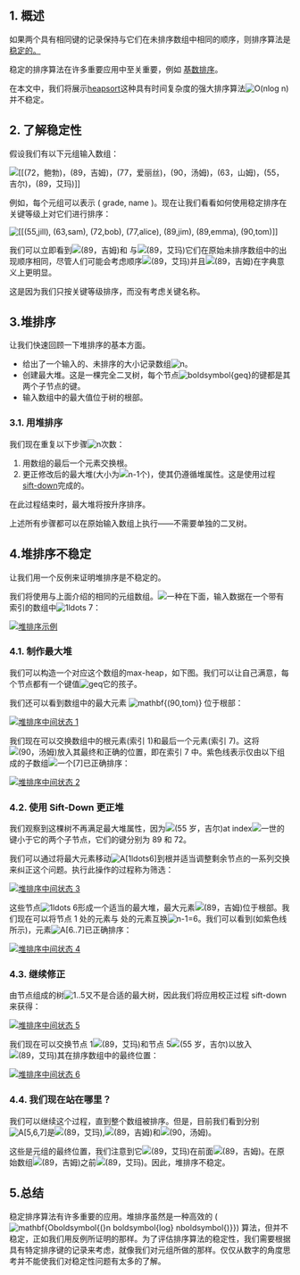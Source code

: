 ## 1. 概述

如果两个具有相同键的记录保持与它们在未排序数组中相同的顺序，则排序算法是[稳定的。](https://www.baeldung.com/cs/stable-sorting-algorithms)

稳定的排序算法在许多重要应用中至关重要，例如 [基数排序](https://www.baeldung.com/cs/radix-sort)。

在本文中，我们将展示[heapsort](https://www.baeldung.com/cs/understanding-heapsort)这种具有时间复杂度的强大排序算法![O(nlog n)](https://www.baeldung.com/wp-content/ql-cache/quicklatex.com-d3d914067f0f05c97175159d8581ab81_l3.svg)并不稳定。

## 2. 了解稳定性

假设我们有以下元组输入数组：

 ![[[(72，鲍勃)，(89，吉姆)，(77，爱丽丝)，(90，汤姆)，(63，山姆)，(55，吉尔)，(89，艾玛)]]](https://www.baeldung.com/wp-content/ql-cache/quicklatex.com-3e02ad7222299702aaf42876dfa5dfb9_l3.svg)

例如，每个元组可以表示 ( grade, name )。现在让我们看看如何使用稳定排序在关键等级上对它们进行排序：

 ![[[(55,jill), (63,sam), (72,bob), (77,alice), (89,jim), (89,emma), (90,tom)]]](https://www.baeldung.com/wp-content/ql-cache/quicklatex.com-ff065a30955f47e28c2d9d97d943154d_l3.svg)

我们可以立即看到![(89，吉姆)](https://www.baeldung.com/wp-content/ql-cache/quicklatex.com-fa150edfadd72b9d88ff10c25d57d1ae_l3.svg)和 与![(89，艾玛)](https://www.baeldung.com/wp-content/ql-cache/quicklatex.com-8f099fe12cd4a40e302035af5102dce7_l3.svg)它们在原始未排序数组中的出现顺序相同，尽管人们可能会考虑顺序![(89，艾玛)](https://www.baeldung.com/wp-content/ql-cache/quicklatex.com-8f099fe12cd4a40e302035af5102dce7_l3.svg)并且![(89，吉姆)](https://www.baeldung.com/wp-content/ql-cache/quicklatex.com-fa150edfadd72b9d88ff10c25d57d1ae_l3.svg)在字典意义上更明显。

这是因为我们只按关键等级排序，而没有考虑关键名称。

## 3.堆排序

让我们快速回顾一下堆排序的基本方面。

-   给出了一个输入的、未排序的大小记录数组![n](https://www.baeldung.com/wp-content/ql-cache/quicklatex.com-ec4217f4fa5fcd92a9edceba0e708cf7_l3.svg)。
-   创建最大堆。这是一棵完全二叉树，每个节点![boldsymbol{geq}](https://www.baeldung.com/wp-content/ql-cache/quicklatex.com-64f7dfa00de3366eb2d4d201780714a3_l3.svg)的键都是其两个子节点的键。
-   输入数组中的最大值位于树的根部。

### 3.1. 用堆排序

我们现在重复以下步骤![n](https://www.baeldung.com/wp-content/ql-cache/quicklatex.com-ec4217f4fa5fcd92a9edceba0e708cf7_l3.svg)次数：

1.  用数组的最后一个元素交换根。
2.  更正修改后的最大堆(大小为![n-1个](https://www.baeldung.com/wp-content/ql-cache/quicklatex.com-3fd905b384548c9de7011828b88081d5_l3.svg))，使其仍遵循堆属性。这是使用过程 [sift-down](https://www.baeldung.com/cs/understanding-heapsort#2-correcting-the-heap-with-sift-down)完成的。

在此过程结束时，最大堆将按升序排序。

上述所有步骤都可以在原始输入数组上执行——不需要单独的二叉树。

## 4.堆排序不稳定

让我们用一个反例来证明堆排序是不稳定的。

我们将使用与上面介绍的相同的元组数组。![一种](https://www.baeldung.com/wp-content/ql-cache/quicklatex.com-816b613a4f79d4bf9cb51396a9654120_l3.svg)在下面，输入数据在一个带有索引的数组中![1ldots 7](https://www.baeldung.com/wp-content/ql-cache/quicklatex.com-891a74ceed581189e4e9db33d869ab62_l3.svg)：

[![堆排序示例](https://www.baeldung.com/wp-content/uploads/sites/4/2022/08/img_62f9f92603c58.svg)](https://www.baeldung.com/wp-content/uploads/sites/4/2022/08/img_62f9f92603c58.svg)

### 4.1. 制作最大堆

我们可以构造一个对应这个数组的max-heap，如下图。我们可以让自己满意，每个节点都有一个键值![geq](https://www.baeldung.com/wp-content/ql-cache/quicklatex.com-b33c8ddd3c6d4d4cdfcb0c334cb22aa6_l3.svg)它的孩子。

我们还可以看到数组中的最大元素 ![mathbf{(90,tom)}](https://www.baeldung.com/wp-content/ql-cache/quicklatex.com-7796400515fefbd08ee6bc2682dede5f_l3.svg) 位于根部：

[![堆排序中间状态 1](https://www.baeldung.com/wp-content/uploads/sites/4/2022/08/img_62f9f92777095.svg)](https://www.baeldung.com/wp-content/uploads/sites/4/2022/08/img_62f9f92777095.svg)

我们现在可以交换数组中的根元素(索引 1)和最后一个元素(索引 7)。这将![(90，汤姆)](https://www.baeldung.com/wp-content/ql-cache/quicklatex.com-8df4a56a7e4c793916aca9c0a2ae3091_l3.svg)放入其最终和正确的位置，即在索引 7 中。紫色线表示仅由以下组成的子数组![一个[7]](https://www.baeldung.com/wp-content/ql-cache/quicklatex.com-fbd4aaffd062e1517a451764bdf9eb05_l3.svg)已正确排序：

[![堆排序中间状态 2](https://www.baeldung.com/wp-content/uploads/sites/4/2022/08/img_62f9f928baad5.svg)](https://www.baeldung.com/wp-content/uploads/sites/4/2022/08/img_62f9f928baad5.svg)

### 4.2. 使用 Sift-Down 更正堆

我们观察到这棵树不再满足最大堆属性，因为![(55 岁，吉尔)](https://www.baeldung.com/wp-content/ql-cache/quicklatex.com-44199b0f1c8be052a9b027a1933f9e6d_l3.svg)at index![一世](https://www.baeldung.com/wp-content/ql-cache/quicklatex.com-31318c5dcb226c69e0818e5f7d2422b5_l3.svg)的键小于它的两个子节点，它们的键分别为 89 和 72。

我们可以通过将最大元素移动![A[1ldots6]](https://www.baeldung.com/wp-content/ql-cache/quicklatex.com-48bceb83601a04a0c4007bcdb189b3f6_l3.svg)到根并适当调整剩余节点的一系列交换来纠正这个问题。执行此操作的过程称为筛选：

[![堆排序中间状态 3](https://www.baeldung.com/wp-content/uploads/sites/4/2022/08/img_62f9f92a027b5.svg)](https://www.baeldung.com/wp-content/uploads/sites/4/2022/08/img_62f9f92a027b5.svg)

这些节点![1ldots 6](https://www.baeldung.com/wp-content/ql-cache/quicklatex.com-fdcd65a5650a38a204ccbfc0b9da174d_l3.svg)形成一个适当的最大堆，最大元素![(89，吉姆)](https://www.baeldung.com/wp-content/ql-cache/quicklatex.com-fa150edfadd72b9d88ff10c25d57d1ae_l3.svg)位于根部。我们现在可以将节点 1 处的元素与 处的元素互换![n-1=6](https://www.baeldung.com/wp-content/ql-cache/quicklatex.com-3f708730a7676eff229ec287ebd4a9d0_l3.svg)。我们可以看到(如紫色线所示)，元素![A[6..7]](https://www.baeldung.com/wp-content/ql-cache/quicklatex.com-203d0d20530eb2e9a9ba0c1f70e17a8d_l3.svg)已正确排序：

[![堆排序中间状态 4](https://www.baeldung.com/wp-content/uploads/sites/4/2022/08/img_62f9f92b3db7b.svg)](https://www.baeldung.com/wp-content/uploads/sites/4/2022/08/img_62f9f92b3db7b.svg)

### 4.3. 继续修正

由节点组成的树![1..5](https://www.baeldung.com/wp-content/ql-cache/quicklatex.com-539e655fc35a66ef6ae5f126193c5ee5_l3.svg)又不是合适的最大树，因此我们将应用校正过程 sift-down 来获得：

[![堆排序中间状态 5](https://www.baeldung.com/wp-content/uploads/sites/4/2022/08/img_62f9f92c7ad35.svg)](https://www.baeldung.com/wp-content/uploads/sites/4/2022/08/img_62f9f92c7ad35.svg)

我们现在可以交换节点 1![(89，艾玛)](https://www.baeldung.com/wp-content/ql-cache/quicklatex.com-8f099fe12cd4a40e302035af5102dce7_l3.svg)和节点 5![(55 岁，吉尔)](https://www.baeldung.com/wp-content/ql-cache/quicklatex.com-44199b0f1c8be052a9b027a1933f9e6d_l3.svg)以放入![(89，艾玛)](https://www.baeldung.com/wp-content/ql-cache/quicklatex.com-8f099fe12cd4a40e302035af5102dce7_l3.svg)其在排序数组中的最终位置：

[![堆排序中间状态 6](https://www.baeldung.com/wp-content/uploads/sites/4/2022/08/img_62f9f92db2e8c.svg)](https://www.baeldung.com/wp-content/uploads/sites/4/2022/08/img_62f9f92db2e8c.svg)

### 4.4. 我们现在站在哪里？

我们可以继续这个过程，直到整个数组被排序。但是，目前我们看到分别![A[5,6,7]](https://www.baeldung.com/wp-content/ql-cache/quicklatex.com-e953412ef1267161e915c4deb8a4c23f_l3.svg)是![(89，艾玛)](https://www.baeldung.com/wp-content/ql-cache/quicklatex.com-8f099fe12cd4a40e302035af5102dce7_l3.svg),![(89，吉姆)](https://www.baeldung.com/wp-content/ql-cache/quicklatex.com-fa150edfadd72b9d88ff10c25d57d1ae_l3.svg)和![(90，汤姆)](https://www.baeldung.com/wp-content/ql-cache/quicklatex.com-8df4a56a7e4c793916aca9c0a2ae3091_l3.svg)。

这些是元组的最终位置，我们注意到它![(89，艾玛)](https://www.baeldung.com/wp-content/ql-cache/quicklatex.com-8f099fe12cd4a40e302035af5102dce7_l3.svg)在前面![(89，吉姆)](https://www.baeldung.com/wp-content/ql-cache/quicklatex.com-fa150edfadd72b9d88ff10c25d57d1ae_l3.svg)。在原始数组![(89，吉姆)](https://www.baeldung.com/wp-content/ql-cache/quicklatex.com-fa150edfadd72b9d88ff10c25d57d1ae_l3.svg)之前![(89，艾玛)](https://www.baeldung.com/wp-content/ql-cache/quicklatex.com-8f099fe12cd4a40e302035af5102dce7_l3.svg)。因此，堆排序不稳定。

## 5.总结

稳定排序算法有许多重要的应用。堆排序虽然是一种高效的 ( ![mathbf{Oboldsymbol{(}n boldsymbol{log} nboldsymbol{)}}](https://www.baeldung.com/wp-content/ql-cache/quicklatex.com-fe6a4977b2a61f9e292a50b48ca5acea_l3.svg)) 算法，但并不稳定，正如我们用反例所证明的那样。为了评估排序算法的稳定性，我们需要根据具有特定排序键的记录来考虑，就像我们对元组所做的那样。仅仅从数字的角度思考并不能使我们对稳定性问题有太多的了解。
